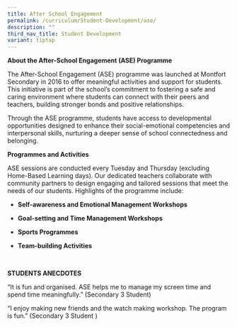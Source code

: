 ```yaml
---
title: After School Engagement
permalink: /curriculum/Student-Development/ase/
description: ""
third_nav_title: Student Development
variant: tiptap
---
```

<p><strong>About the After-School Engagement (ASE) Programme</strong>
</p>
<p>The After-School Engagement (ASE) programme was launched at Montfort Secondary
in 2016 to offer meaningful activities and support for students. This initiative
is part of the school’s commitment to fostering a safe and caring environment
where students can connect with their peers and teachers, building stronger
bonds and positive relationships.</p>
<p>Through the ASE programme, students have access to developmental opportunities
designed to enhance their social-emotional competencies and interpersonal
skills, nurturing a deeper sense of school connectedness and belonging.</p>
<p><strong>Programmes and Activities</strong>
</p>
<p>ASE sessions are conducted every Tuesday and Thursday (excluding Home-Based
Learning days). Our dedicated teachers collaborate with community partners
to design engaging and tailored sessions that meet the needs of our students.
Highlights of the programme include:</p>
<ul data-tight="true" class="tight">
<li>
<p><strong>Self-awareness and Emotional Management Workshops</strong>
</p>
</li>
<li>
<p><strong>Goal-setting and Time Management Workshops</strong>
</p>
</li>
<li>
<p><strong>Sports Programmes</strong>
</p>
</li>
<li>
<p><strong>Team-building Activities</strong>
</p>
</li>
</ul>
<p><strong>&nbsp;</strong>
</p>
<p><strong>STUDENTS ANECDOTES</strong>
</p>
<p>“It is fun and organised. ASE helps me to manage my screen time and spend
time meaningfully.” (Secondary 3 Student)</p>
<p>“I enjoy making new friends and the watch making workshop. The program
is fun.” (Secondary 3 Student )</p>